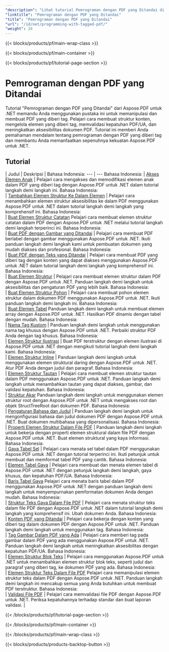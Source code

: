 ```yaml
---
"description": "Lihat tutorial Pemrograman dengan PDF yang Ditandai di Aspose.PDF untuk .NET guna menguasai manipulasi dan pembuatan PDF yang diberi tag."
"linktitle": "Pemrograman dengan PDF yang Ditandai"
"title": "Pemrograman dengan PDF yang Ditandai"
"url": "/id/net/programming-with-tagged-pdf/"
"weight": 24
---
```


{{< blocks/products/pf/main-wrap-class >}}

{{< blocks/products/pf/main-container >}}

{{< blocks/products/pf/tutorial-page-section >}}

# Pemrograman dengan PDF yang Ditandai


Tutorial "Pemrograman dengan PDF yang Ditandai" dari Aspose.PDF untuk .NET memandu Anda menggunakan pustaka ini untuk memanipulasi dan membuat PDF yang diberi tag. Pelajari cara membuat struktur konten, mengelola elemen yang diberi tag, memvalidasi kepatuhan PDF/UA, dan meningkatkan aksesibilitas dokumen PDF. Tutorial ini memberi Anda pemahaman mendalam tentang pemrograman dengan PDF yang diberi tag dan membantu Anda memanfaatkan sepenuhnya kekuatan Aspose.PDF untuk .NET.

## Tutorial
| Judul | Deskripsi |
Bahasa Indonesia: --- | --- Bahasa Indonesia: 
| [Akses Elemen Anak](./access-children-elements/) | Pelajari cara mengakses dan memodifikasi elemen anak dalam PDF yang diberi tag dengan Aspose.PDF untuk .NET dalam tutorial langkah demi langkah ini. Bahasa Indonesia:  
| [Tambahkan Elemen Struktur Ke Dalam Elemen](./add-structure-element-into-element/) | Pelajari cara menambahkan elemen struktur aksesibilitas ke dalam PDF menggunakan Aspose.PDF untuk .NET dalam tutorial langkah demi langkah yang komprehensif ini. Bahasa Indonesia:  
| [Buat Elemen Struktur Catatan](./create-note-structure-element/) Pelajari cara membuat elemen struktur catatan dalam PDF dengan Aspose.PDF untuk .NET melalui tutorial langkah demi langkah terperinci ini. Bahasa Indonesia:  
| [Buat PDF dengan Gambar yang Ditandai](./create-pdf-with-tagged-image/) | Pelajari cara membuat PDF berlabel dengan gambar menggunakan Aspose.PDF untuk .NET. Ikuti panduan langkah demi langkah kami untuk pembuatan dokumen yang mudah diakses dan profesional. Bahasa Indonesia:  
| [Buat PDF dengan Teks yang Ditandai](./create-pdf-with-tagged-text/) | Pelajari cara membuat PDF yang diberi tag dengan konten yang dapat diakses menggunakan Aspose.PDF untuk .NET dalam tutorial langkah demi langkah yang komprehensif ini. Bahasa Indonesia:  
| [Buat Elemen Struktur](./create-structure-elements/) | Pelajari cara membuat elemen struktur dalam PDF dengan Aspose.PDF untuk .NET. Panduan langkah demi langkah untuk aksesibilitas dan pengaturan PDF yang lebih baik. Bahasa Indonesia:  
| [Buat Elemen Struktur Pohon](./create-structure-elements-tree/) | Pelajari cara membuat pohon elemen struktur dalam dokumen PDF menggunakan Aspose.PDF untuk .NET. Ikuti panduan langkah demi langkah ini. Bahasa Indonesia:  
| [Buat Elemen Tabel](./create-table-element/) Panduan langkah demi langkah untuk membuat elemen array dengan Aspose.PDF untuk .NET. Hasilkan PDF dinamis dengan tabel dengan mudah. Bahasa Indonesia:  
| [Nama Tag Kustom](./custom-tag-name/) | Panduan langkah demi langkah untuk menggunakan nama tag khusus dengan Aspose.PDF untuk .NET. Perbaiki struktur PDF Anda dengan tag khusus. Bahasa Indonesia:  
| [Elemen Struktur Ilustrasi](./illustration-structure-elements/) | Buat PDF terstruktur dengan elemen ilustrasi di Aspose.PDF untuk .NET dengan mengikuti tutorial langkah demi langkah kami. Bahasa Indonesia:  
| [Elemen Struktur Inline](./inline-structure-elements/) | Panduan langkah demi langkah untuk menggunakan elemen struktural daring dengan Aspose.PDF untuk .NET. Atur PDF Anda dengan judul dan paragraf. Bahasa Indonesia:  
| [Elemen Struktur Tautan](./link-structure-elements/) | Pelajari cara membuat elemen struktur tautan dalam PDF menggunakan Aspose.PDF untuk .NET. Panduan langkah demi langkah untuk menambahkan tautan yang dapat diakses, gambar, dan validasi kepatuhan. Bahasa Indonesia:  
| [Struktur Akar](./root-structure/) Panduan langkah demi langkah untuk menggunakan elemen struktur root dengan Aspose.PDF untuk .NET untuk mengakses root dan objek StructTreeRoot dari dokumen PDF. Bahasa Indonesia:  
| [Pengaturan Bahasa dan Judul](./setup-language-and-title/) | Panduan langkah demi langkah untuk mengonfigurasi bahasa dan judul dokumen PDF dengan Aspose.PDF untuk .NET. Buat dokumen multibahasa yang dipersonalisasi. Bahasa Indonesia:  
| [Properti Elemen Struktur Dalam File PDF](./structure-elements-properties/) | Panduan langkah demi langkah untuk bekerja dengan properti elemen struktural dalam file PDF dengan Aspose.PDF untuk .NET. Buat elemen struktural yang kaya informasi. Bahasa Indonesia:  
| [Gaya Tabel Sel](./style-table-cell/) | Pelajari cara menata sel tabel dalam PDF menggunakan Aspose.PDF untuk .NET dengan tutorial terperinci ini. Ikuti petunjuk untuk membuat dan memformat tabel PDF yang cantik. Bahasa Indonesia:  
| [Elemen Tabel Gaya](./style-table-element/) | Pelajari cara membuat dan menata elemen tabel di Aspose.PDF untuk .NET dengan petunjuk langkah demi langkah, gaya khusus, dan kepatuhan PDF/UA. Bahasa Indonesia:  
| [Baris Tabel Gaya](./style-table-row/) Pelajari cara menata baris tabel dalam PDF menggunakan Aspose.PDF untuk .NET dengan panduan langkah demi langkah untuk menyempurnakan pemformatan dokumen Anda dengan mudah. Bahasa Indonesia:  
| [Struktur Teks Gaya Dalam File PDF](./style-text-structure/) | Pelajari cara menata struktur teks dalam file PDF dengan Aspose.PDF untuk .NET dalam tutorial langkah demi langkah yang komprehensif ini. Ubah dokumen Anda. Bahasa Indonesia:  
| [Konten PDF yang Ditandai](./tagged-pdf-content/) | Pelajari cara bekerja dengan konten yang diberi tag dalam dokumen PDF dengan Aspose.PDF untuk .NET. Panduan langkah demi langkah untuk menggunakan tag. Bahasa Indonesia:  
| [Tag Gambar Dalam PDF yang Ada](./tag-image-in-existing-pdf/) | Pelajari cara memberi tag pada gambar dalam PDF yang ada menggunakan Aspose.PDF untuk .NET. Panduan langkah demi langkah untuk meningkatkan aksesibilitas dengan kepatuhan PDF/UA. Bahasa Indonesia:  
| [Elemen Struktur Blok Teks](./text-block-structure-elements/) | Pelajari cara menggunakan Aspose.PDF untuk .NET untuk menambahkan elemen struktur blok teks, seperti judul dan paragraf yang diberi tag, ke dokumen PDF yang ada. Bahasa Indonesia:  
| [Elemen Struktur Teks Dalam File PDF](./text-structure-elements/) Pelajari cara memanipulasi elemen struktur teks dalam PDF dengan Aspose.PDF untuk .NET. Panduan langkah demi langkah ini mencakup semua yang Anda butuhkan untuk membuat PDF terstruktur. Bahasa Indonesia:  
| [Validasi File PDF](./validate-pdf/) | Pelajari cara memvalidasi file PDF dengan Aspose.PDF untuk .NET. Periksa kepatuhannya terhadap standar dan buat laporan validasi. |  

{{< /blocks/products/pf/tutorial-page-section >}}

{{< /blocks/products/pf/main-container >}}

{{< /blocks/products/pf/main-wrap-class >}}

{{< blocks/products/products-backtop-button >}}